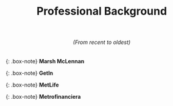 <center>
<header><h1>Professional Background</h1>
</header>
<h6>(From recent to oldest)</h6>
</center>


{: .box-note}
**Marsh McLennan**

{: .box-note}
**GetIn**

{: .box-note}
**MetLife**

{: .box-note}
**Metrofinanciera**
